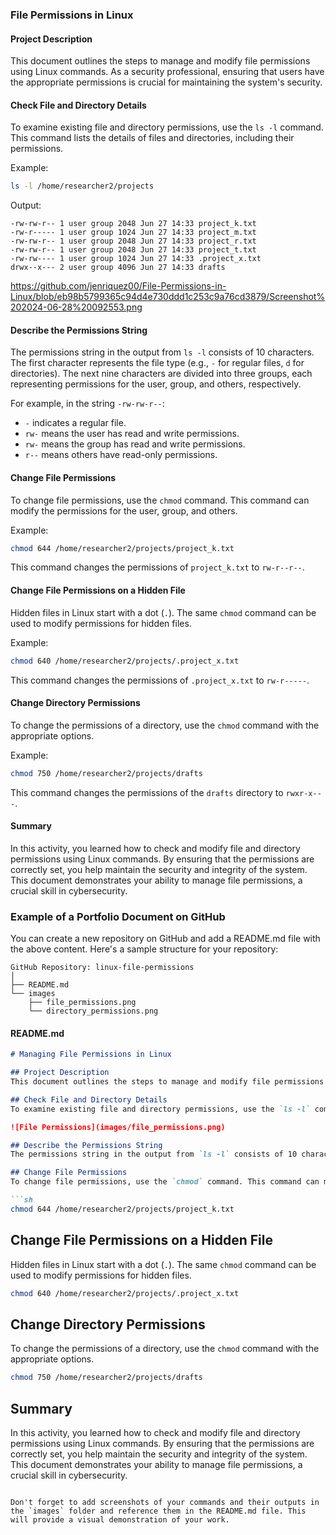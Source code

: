 ### File Permissions in Linux

#### Project Description
This document outlines the steps to manage and modify file permissions using Linux commands. As a security professional, ensuring that users have the appropriate permissions is crucial for maintaining the system's security.

#### Check File and Directory Details
To examine existing file and directory permissions, use the `ls -l` command. This command lists the details of files and directories, including their permissions.

Example:
```sh
ls -l /home/researcher2/projects
```
Output:
```
-rw-rw-r-- 1 user group 2048 Jun 27 14:33 project_k.txt
-rw-r----- 1 user group 1024 Jun 27 14:33 project_m.txt
-rw-rw-r-- 1 user group 2048 Jun 27 14:33 project_r.txt
-rw-rw-r-- 1 user group 2048 Jun 27 14:33 project_t.txt
-rw-rw---- 1 user group 1024 Jun 27 14:33 .project_x.txt
drwx--x--- 2 user group 4096 Jun 27 14:33 drafts
```

https://github.com/jenriquez00/File-Permissions-in-Linux/blob/eb98b5799365c94d4e730ddd1c253c9a76cd3879/Screenshot%202024-06-28%20092553.png

#### Describe the Permissions String
The permissions string in the output from `ls -l` consists of 10 characters. The first character represents the file type (e.g., `-` for regular files, `d` for directories). The next nine characters are divided into three groups, each representing permissions for the user, group, and others, respectively.

For example, in the string `-rw-rw-r--`:
- `-` indicates a regular file.
- `rw-` means the user has read and write permissions.
- `rw-` means the group has read and write permissions.
- `r--` means others have read-only permissions.

#### Change File Permissions
To change file permissions, use the `chmod` command. This command can modify the permissions for the user, group, and others.

Example:
```sh
chmod 644 /home/researcher2/projects/project_k.txt
```
This command changes the permissions of `project_k.txt` to `rw-r--r--`.

#### Change File Permissions on a Hidden File
Hidden files in Linux start with a dot (`.`). The same `chmod` command can be used to modify permissions for hidden files.

Example:
```sh
chmod 640 /home/researcher2/projects/.project_x.txt
```
This command changes the permissions of `.project_x.txt` to `rw-r-----`.

#### Change Directory Permissions
To change the permissions of a directory, use the `chmod` command with the appropriate options.

Example:
```sh
chmod 750 /home/researcher2/projects/drafts
```
This command changes the permissions of the `drafts` directory to `rwxr-x---`.

#### Summary
In this activity, you learned how to check and modify file and directory permissions using Linux commands. By ensuring that the permissions are correctly set, you help maintain the security and integrity of the system. This document demonstrates your ability to manage file permissions, a crucial skill in cybersecurity.

### Example of a Portfolio Document on GitHub

You can create a new repository on GitHub and add a README.md file with the above content. Here's a sample structure for your repository:

```
GitHub Repository: linux-file-permissions
│
├── README.md
└── images
    ├── file_permissions.png
    └── directory_permissions.png
```

#### README.md
```markdown
# Managing File Permissions in Linux

## Project Description
This document outlines the steps to manage and modify file permissions using Linux commands. As a security professional, ensuring that users have the appropriate permissions is crucial for maintaining the system's security.

## Check File and Directory Details
To examine existing file and directory permissions, use the `ls -l` command. This command lists the details of files and directories, including their permissions.

![File Permissions](images/file_permissions.png)

## Describe the Permissions String
The permissions string in the output from `ls -l` consists of 10 characters. The first character represents the file type (e.g., `-` for regular files, `d` for directories). The next nine characters are divided into three groups, each representing permissions for the user, group, and others, respectively.

## Change File Permissions
To change file permissions, use the `chmod` command. This command can modify the permissions for the user, group, and others.

```sh
chmod 644 /home/researcher2/projects/project_k.txt
```

## Change File Permissions on a Hidden File
Hidden files in Linux start with a dot (`.`). The same `chmod` command can be used to modify permissions for hidden files.

```sh
chmod 640 /home/researcher2/projects/.project_x.txt
```

## Change Directory Permissions
To change the permissions of a directory, use the `chmod` command with the appropriate options.

```sh
chmod 750 /home/researcher2/projects/drafts
```

## Summary
In this activity, you learned how to check and modify file and directory permissions using Linux commands. By ensuring that the permissions are correctly set, you help maintain the security and integrity of the system. This document demonstrates your ability to manage file permissions, a crucial skill in cybersecurity.
```

Don't forget to add screenshots of your commands and their outputs in the `images` folder and reference them in the README.md file. This will provide a visual demonstration of your work.
